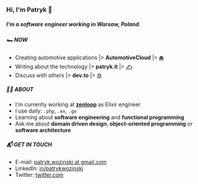 ### Hi, I'm Patryk 👋

##### I'm a software engineer working in Warsaw, Poland.

##### 🏎 NOW

- Creating automotive applications |> **AutomotiveCloud** |> [🚘](https://github.com/AutomotiveCloud)
- Writing about the technology |> **patryk.it** |> [✍️](https://patryk.it)
- Discuss with others |> **dev.to** |> [⚙️](https://dev.to/patryk)

##### 👨‍💻 ABOUT

- I'm currently working at **[zenloop](https://zenloop.com/en)** as Elixir engineer
- I use daily: `.php`, `.ex`, `.go`
- Learning about **software engineering** and **functional programming**
- Ask me about **domain driven design**, **object-oriented programming** or **software architecture**

##### 📬 GET IN TOUCH

- E-mail: [patryk.wozinski at gmail.com](patryk.wozinski@gmail.com)
- LinkedIn: [in/patrykwozinski](https://www.linkedin.com/in/patrykwozinski/)
- Twitter: [twitter.com](https://twitter.com/patrykwozinski)
